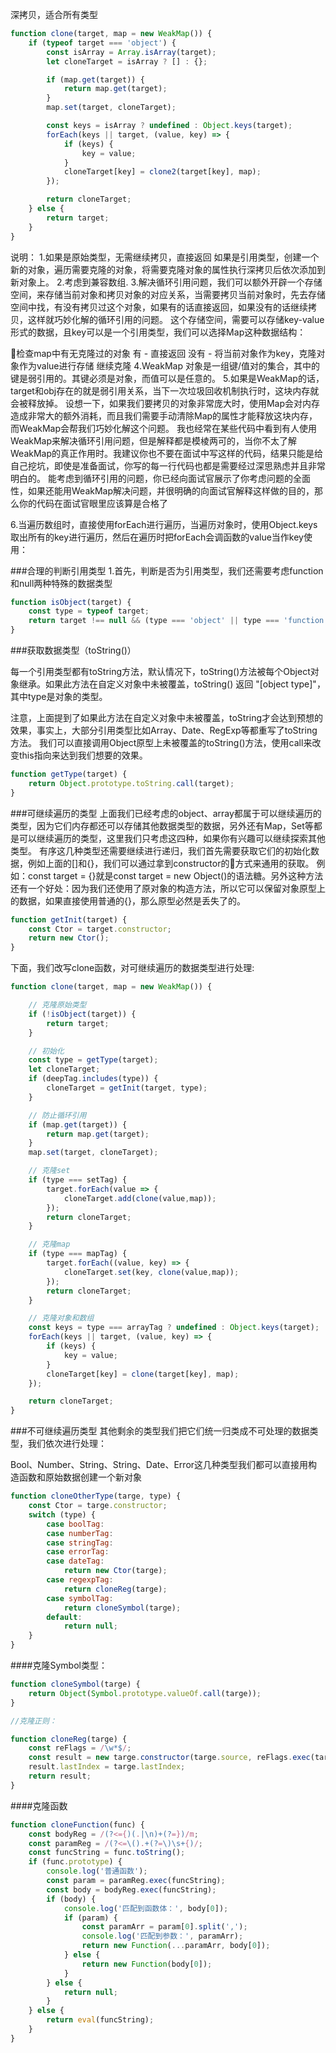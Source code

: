 深拷贝，适合所有类型
```javascript
function clone(target, map = new WeakMap()) {
    if (typeof target === 'object') {
        const isArray = Array.isArray(target);
        let cloneTarget = isArray ? [] : {};

        if (map.get(target)) {
            return map.get(target);
        }
        map.set(target, cloneTarget);

        const keys = isArray ? undefined : Object.keys(target);
        forEach(keys || target, (value, key) => {
            if (keys) {
                key = value;
            }
            cloneTarget[key] = clone2(target[key], map);
        });

        return cloneTarget;
    } else {
        return target;
    }
}
```

说明：
1.如果是原始类型，无需继续拷贝，直接返回
  如果是引用类型，创建一个新的对象，遍历需要克隆的对象，将需要克隆对象的属性执行深拷贝后依次添加到新对象上。
2.考虑到兼容数组.
3.解决循环引用问题，我们可以额外开辟一个存储空间，来存储当前对象和拷贝对象的对应关系，当需要拷贝当前对象时，先去存储空间中找，有没有拷贝过这个对象，如果有的话直接返回，如果没有的话继续拷贝，这样就巧妙化解的循环引用的问题。
  这个存储空间，需要可以存储key-value形式的数据，且key可以是一个引用类型，我们可以选择Map这种数据结构：

  检查map中有无克隆过的对象
  有 - 直接返回
  没有 - 将当前对象作为key，克隆对象作为value进行存储
  继续克隆
4.WeakMap 对象是一组键/值对的集合，其中的键是弱引用的。其键必须是对象，而值可以是任意的。
5.如果是WeakMap的话，target和obj存在的就是弱引用关系，当下一次垃圾回收机制执行时，这块内存就会被释放掉。
  设想一下，如果我们要拷贝的对象非常庞大时，使用Map会对内存造成非常大的额外消耗，而且我们需要手动清除Map的属性才能释放这块内存，而WeakMap会帮我们巧妙化解这个问题。
  我也经常在某些代码中看到有人使用WeakMap来解决循环引用问题，但是解释都是模棱两可的，当你不太了解WeakMap的真正作用时。我建议你也不要在面试中写这样的代码，结果只能是给自己挖坑，即使是准备面试，你写的每一行代码也都是需要经过深思熟虑并且非常明白的。
  能考虑到循环引用的问题，你已经向面试官展示了你考虑问题的全面性，如果还能用WeakMap解决问题，并很明确的向面试官解释这样做的目的，那么你的代码在面试官眼里应该算是合格了


6.当遍历数组时，直接使用forEach进行遍历，当遍历对象时，使用Object.keys取出所有的key进行遍历，然后在遍历时把forEach会调函数的value当作key使用：

###合理的判断引用类型
1.首先，判断是否为引用类型，我们还需要考虑function和null两种特殊的数据类型
```javascript
function isObject(target) {
    const type = typeof target;
    return target !== null && (type === 'object' || type === 'function');
}
```
###获取数据类型（toString()）

每一个引用类型都有toString方法，默认情况下，toString()方法被每个Object对象继承。如果此方法在自定义对象中未被覆盖，toString() 返回 "[object type]"，其中type是对象的类型。

注意，上面提到了如果此方法在自定义对象中未被覆盖，toString才会达到预想的效果，事实上，大部分引用类型比如Array、Date、RegExp等都重写了toString方法。
我们可以直接调用Object原型上未被覆盖的toString()方法，使用call来改变this指向来达到我们想要的效果。

```javascript
function getType(target) {
    return Object.prototype.toString.call(target);
}
```

###可继续遍历的类型
上面我们已经考虑的object、array都属于可以继续遍历的类型，因为它们内存都还可以存储其他数据类型的数据，另外还有Map，Set等都是可以继续遍历的类型，这里我们只考虑这四种，如果你有兴趣可以继续探索其他类型。
有序这几种类型还需要继续进行递归，我们首先需要获取它们的初始化数据，例如上面的[]和{}，我们可以通过拿到constructor的方式来通用的获取。
例如：const target = {}就是const target = new Object()的语法糖。另外这种方法还有一个好处：因为我们还使用了原对象的构造方法，所以它可以保留对象原型上的数据，如果直接使用普通的{}，那么原型必然是丢失了的。

```javascript
function getInit(target) {
    const Ctor = target.constructor;
    return new Ctor();
}
```
下面，我们改写clone函数，对可继续遍历的数据类型进行处理:
```javascript
function clone(target, map = new WeakMap()) {

    // 克隆原始类型
    if (!isObject(target)) {
        return target;
    }

    // 初始化
    const type = getType(target);
    let cloneTarget;
    if (deepTag.includes(type)) {
        cloneTarget = getInit(target, type);
    }

    // 防止循环引用
    if (map.get(target)) {
        return map.get(target);
    }
    map.set(target, cloneTarget);

    // 克隆set
    if (type === setTag) {
        target.forEach(value => {
            cloneTarget.add(clone(value,map));
        });
        return cloneTarget;
    }

    // 克隆map
    if (type === mapTag) {
        target.forEach((value, key) => {
            cloneTarget.set(key, clone(value,map));
        });
        return cloneTarget;
    }

    // 克隆对象和数组
    const keys = type === arrayTag ? undefined : Object.keys(target);
    forEach(keys || target, (value, key) => {
        if (keys) {
            key = value;
        }
        cloneTarget[key] = clone(target[key], map);
    });

    return cloneTarget;
}

```

###不可继续遍历类型
其他剩余的类型我们把它们统一归类成不可处理的数据类型，我们依次进行处理：

Bool、Number、String、String、Date、Error这几种类型我们都可以直接用构造函数和原始数据创建一个新对象
```javascript
function cloneOtherType(targe, type) {
    const Ctor = targe.constructor;
    switch (type) {
        case boolTag:
        case numberTag:
        case stringTag:
        case errorTag:
        case dateTag:
            return new Ctor(targe);
        case regexpTag:
            return cloneReg(targe);
        case symbolTag:
            return cloneSymbol(targe);
        default:
            return null;
    }
}
```

####克隆Symbol类型：
```javascript
function cloneSymbol(targe) {
    return Object(Symbol.prototype.valueOf.call(targe));
}

//克隆正则：

function cloneReg(targe) {
    const reFlags = /\w*$/;
    const result = new targe.constructor(targe.source, reFlags.exec(targe));
    result.lastIndex = targe.lastIndex;
    return result;
}
```

####克隆函数

```javascript
function cloneFunction(func) {
    const bodyReg = /(?<={)(.|\n)+(?=})/m;
    const paramReg = /(?<=\().+(?=\)\s+{)/;
    const funcString = func.toString();
    if (func.prototype) {
        console.log('普通函数');
        const param = paramReg.exec(funcString);
        const body = bodyReg.exec(funcString);
        if (body) {
            console.log('匹配到函数体：', body[0]);
            if (param) {
                const paramArr = param[0].split(',');
                console.log('匹配到参数：', paramArr);
                return new Function(...paramArr, body[0]);
            } else {
                return new Function(body[0]);
            }
        } else {
            return null;
        }
    } else {
        return eval(funcString);
    }
}

```

